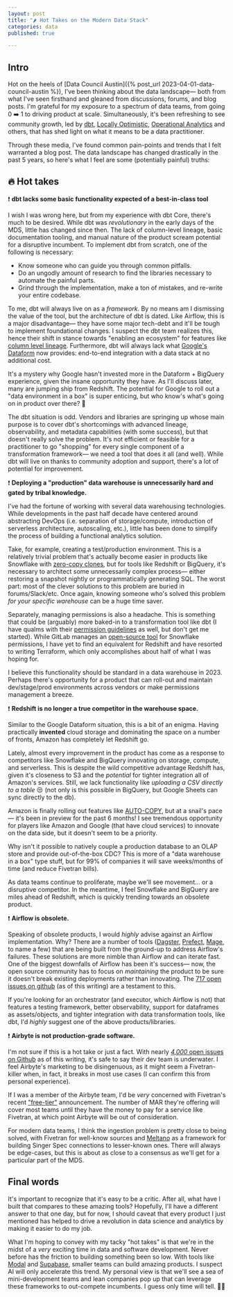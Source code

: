 ```yaml
---
layout: post
title: "🌶️ Hot Takes on the Modern Data Stack"
categories: data
published: true

---
```


## Intro

Hot on the heels of [Data Council Austin]({% post_url 2023-04-01-data-council-austin %}), I've been thinking about the data landscape— both from what I've seen firsthand and gleaned from discussions, forums, and blog posts. I'm grateful for my exposure to a spectrum of data teams, from going 0 ➡️ 1 to driving product at scale. Simultaneously, it's been refreshing to see community growth, led by [dbt](https://www.getdbt.com/community/join-the-community/), [Locally Optimistic](https://locallyoptimistic.com/), [Operational Analytics](https://www.operationalanalytics.club/) and others, that has shed light on what it means to be a data practitioner.

Through these media, I've found common pain-points and trends that I felt warranted a blog post. The data landscape has changed drastically in the past 5 years, so here's what I feel are some (potentially painful) truths:

## 🔥 Hot takes

❗️ **dbt lacks some basic functionality expected of a best-in-class tool**

I wish I was wrong here, but from my experience with dbt Core, there's much to be desired. While dbt was _revolutionary_ in the early days of the MDS, little has changed since then. The lack of column-level lineage, basic documentation tooling, and manual nature of the product scream potential for a disruptive incumbent. To implement dbt from scratch, one of the following is necessary:

- Know someone who can guide you through common pitfalls.
- Do an ungodly amount of research to find the libraries necessary to automate the painful parts.
- Grind through the implementation, make a ton of mistakes, and re-write your entire codebase.

To me, dbt will always live on as a _framework_. By no means am I dismissing the value of the tool, but the architecture of dbt is dated. Like Airflow, this is a major disadvantage— they have some major tech-debt and it'll be tough to implement foundational changes. I suspect the dbt team realizes this, hence their shift in stance towards "enabling an ecosystem" for features like [column level lineage](https://github.com/dbt-labs/dbt-core/discussions/4458). Furthermore, dbt will always lack what [Google's Dataform](https://cloud.google.com/dataform) now provides: end-to-end integration with a data stack at no additional cost.

It's a mystery why Google hasn't invested more in the Dataform + BigQuery experience, given the insane opportunity they have. As I'll discuss later, many are jumping ship from Redshift. The potential for Google to roll out a "data environment in a box" is super enticing, but who know's what's going on in product over there? 🧐

The dbt situation is odd. Vendors and libraries are springing up whose main purpose is to cover dbt's shortcomings with advanced lineage, observability, and metadata capabilities (with some success), but that doesn't really solve the problem. It's not efficient or feasible for a practitioner to go "shopping" for every single component of a transformation framework— we need a tool that does it all (and well). While dbt will live on thanks to community adoption and support, there's a lot of potential for improvement.

❗️ **Deploying a "production" data warehouse is unnecessarily hard and gated by tribal knowledge.**

I've had the fortune of working with several data warehousing technologies. While developments in the past half decade have centered around abstracting DevOps (i.e. separation of storage/compute, introduction of serverless architecture, autoscaling, etc.), little has been done to simplify the process of building a functional analytics solution.

Take, for example, creating a test/production environment. This is a relatively trivial problem that's actually become easier in products like Snowflake with [zero-copy clones](https://community.snowflake.com/s/question/0D50Z00009C3VlMSAV/zero-copy-cloning), but for tools like Redshift or BigQuery, it's necessary to architect some unnecessarily complex process— either restoring a snapshot nightly or programmatically generating SQL. The worst part: most of the clever solutions to this problem are buried in forums/Slack/etc. Once again, knowing someone who's solved this problem _for your specific warehouse_ can be a huge time saver.

Separately, managing permissions is also a headache. This is something that could be (arguably) more baked-in to a transformation tool like dbt (I have qualms with their [permission guidelines](https://docs.getdbt.com/blog/configuring-grants) as well, but don't get me started). While GitLab manages an [open-source tool](https://about.gitlab.com/handbook/business-technology/data-team/platform/permifrost/) for Snowflake permissions, I have yet to find an equivalent for Redshift and have resorted to writing Terraform, which only accomplishes about half of what I was hoping for.

I believe this functionality should be standard in a data warehouse in 2023. Perhaps there's opportunity for a product that can roll-out and maintain dev/stage/prod environments across vendors or make permissions management a breeze.

❗️ **Redshift is no longer a true competitor in the warehouse space.**

Similar to the Google Dataform situation, this is a bit of an enigma. Having practically **invented** cloud storage and dominating the space on a number of fronts, Amazon has completely let Redshift go.

Lately, almost every improvement in the product has come as a response to competitors like Snowflake and BigQuery innovating on storage, compute, and serverless. This is despite the wild competitive advantage Redshift has, given it's closeness to S3 and the _potential_ for tighter integration all of Amazon's services. Still, we lack functionality like _uploading a CSV directly to a table_ 😒 (not only is this possible in BigQuery, but Google Sheets can sync directly to the db).

Amazon is finally rolling out features like [AUTO-COPY](https://aws.amazon.com/about-aws/whats-new/2022/11/amazon-redshift-supports-auto-copy-amazon-s3/), but at a snail's pace— it's been in preview for the past 6 months! I see tremendous opportunity for players like Amazon and Google (that have cloud services) to innovate on the data side, but it doesn't seem to be a priority.

Why isn't it possible to natively couple a production database to an OLAP store and provide out-of-the-box CDC? This is more of a "data warehouse in a box" type stuff, but for 99% of companies it will save weeks/months of time (and reduce Fivetran bills).

As data teams continue to proliferate, maybe we'll see movement... or a disruptive competitor. In the meantime, I feel Snowflake and BigQuery are miles ahead of Redshift, which is quickly trending towards an obsolete product.

❗️ **Airflow is obsolete.**

Speaking of obsolete products, I would _highly_ advise against an Airflow implementation. Why? There are a number of tools ([Dagster](https://dagster.io/), [Prefect](https://www.prefect.io), [Mage](https://mage.ai/), to name a few) that are being built from the ground-up to address Airflow's failures. These solutions are more nimble than Airflow and can iterate fast. One of the biggest downfalls of Airflow has been it's success— now, the open source community has to focus on _maintaining_ the product to be sure it doesn't break existing deployments rather than innovating. The [717 open issues on github](https://github.com/apache/airflow) (as of this writing) are a testament to this.

If you're looking for an orchestrator (and executor, which Airflow is not) that features a testing framework, better observability, support for dataframes as assets/objects, and tighter integration with data transformation tools, like dbt, I'd _highly_ suggest one of the above products/libraries.

❗️ **Airbyte is not production-grade software.**

I'm not sure if this is a hot take or just a fact. With nearly [_4,000_ open issues on Github](https://github.com/airbytehq/airbyte) as of this writing, it's safe to say their dev team is underwater. I feel Airbyte's marketing to be disingenuous, as it might seem a Fivetran-killer when, in fact, it breaks in most use cases (I can confirm this from personal experience).

If I was a member of the Airbyte team, I'd be _very_ concerned with Fivetran's recent ["free-tier"](https://www.fivetran.com/blog/fivetran-free-plan) announcement. The number of MAR they're offering will cover most teams until they have the money to pay for a service like Fivetran, at which point Airbyte will be out of consideration.

For modern data teams, I think the ingestion problem is pretty close to being solved, with Fivetran for well-know sources and [Meltano](https://meltano.com/) as a framework for building Singer Spec connections to lesser-known ones. There will always be edge-cases, but this is about as close to a consensus as we'll get for a particular part of the MDS.

## Final words

It's important to recognize that it's easy to be a critic. After all, what have I built that compares to these amazing tools? Hopefully, I'll have a different answer to that one day, but for now, I should caveat that every product I just mentioned has helped to drive a revolution in data science and analytics by making it easier to do my job.

What I'm hoping to convey with my tacky "hot takes" is that we're in the midst of a _very_ exciting time in data and software development. Never before has the friction to building something been so low. With tools like [Modal](https://modal.com/) and [Supabase](https://supabase.com/), smaller teams can build amazing products. I suspect AI will only accelerate this trend. My personal view is that we'll see a sea of mini-development teams and lean companies pop up that can leverage these frameworks to out-compete incumbents. I guess only time will tell. 🤷‍♂️
